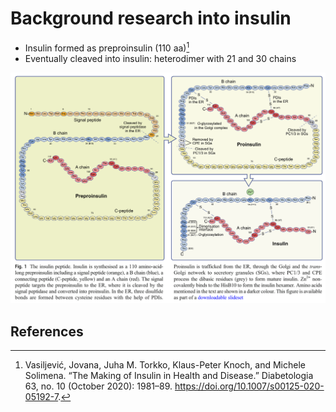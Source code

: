 # Background research into insulin

- Insulin formed as preproinsulin (110 aa)[^1]
- Eventually cleaved into insulin: heterodimer with 21 and 30 chains

![](./preproinsulin.png)

## References

[^1]: Vasiljević, Jovana, Juha M. Torkko, Klaus-Peter Knoch, and Michele Solimena. “The Making of Insulin in Health and Disease.” Diabetologia 63, no. 10 (October 2020): 1981–89. https://doi.org/10.1007/s00125-020-05192-7.
